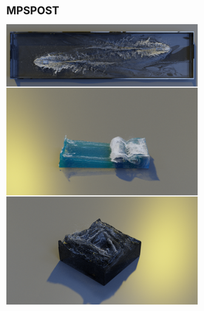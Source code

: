# MPSPOST
![image](https://github.com/xiaoxiaoyu1872/MPSPOST/blob/master/ship.png)
![image](https://github.com/xiaoxiaoyu1872/MPSPOST/blob/master/dambreak.png)
![image](https://github.com/xiaoxiaoyu1872/MPSPOST/blob/master/cir.png)
